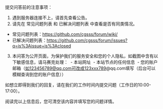 提交问答前的注意事项：
1. 遇到服务器连接不上，请首先查看公告。
2. 请先在 常见问题列表 和 已解决问题列表 中查看是否有同类情况。
  - 常见问题列表：https://github.com/cgsss/forum/wiki/
  - 已解决问题列表：https://github.com/cgsss/forum/issues?q=is%3Aissue+is%3Aclosed
3. 本问答为公开页面，为保护我们的服务安全和您的个人隐私，如截图中含有以下敏感信息，请马赛克处理：
  - 本站网址
  - 本站节点的任何信息
  - 您的账户邮箱（如123456789@qq.com可改成123xxx789@qq.com填写（后台可以模糊查询到您的账户信息））

如想立即得到我们的回复，请在我们的工作时间内提交问题（工作日的10:00-17:00）。

阅读完以上信息后，您可清空该内容并填写您的问题详情。
